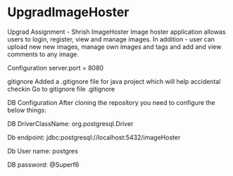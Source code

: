 # UpgradImageHoster
Upgrad Assignment - Shrish
ImageHoster
Image hoster application allowas users to login, register, view and manage images. In addition - user can upload new new images, manage own images and tags and add and view comments to any image.

Configuration
server.port = 8080

gitignore
Added a .gitignore file for java project which will help accidental checkin Go to gitignore file .gitignore

DB Configuration
After cloning the repository you need to configure the below things:

DB DriverClassName: org.postgresql.Driver

Db endpoint: jdbc:postgresql://localhost:5432/imageHoster

Db User name: postgres

DB password: @Superf6

